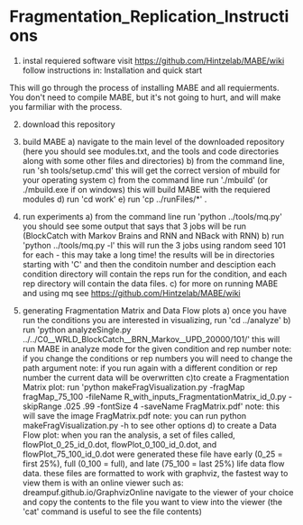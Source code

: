 # Fragmentation_Replication_Instructions

1) instal requiered software
 visit https://github.com/Hintzelab/MABE/wiki
 follow instructions in: Installation and quick start
 
 This will go through the process of installing MABE and all requierments. You don't need to compile MABE, but it's not going to hurt, and will make you farmiliar with the process.
 
2) download this repository

3) build MABE
 a) navigate to the main level of the downloaded repository (here you should see modules.txt, and the tools and code directories along with some other files and directories)
 b) from the command line, run 'sh tools/setup.cmd'
	this will get the correct version of mbuild for your operating system
 c) from the command line run './mbuild' (or ./mbuild.exe if on windows)
	this will build MABE with the requiered modules
 d) run 'cd work'
 e) run 'cp ../runFiles/*' .
 
4) run experiments
 a) from the command line run 'python ../tools/mq.py'
	you should see some output that says that 3 jobs will be run (BlockCatch with Markov Brains and RNN and NBack with RNN)
 b) run 'python ../tools/mq.py -l'
	this will run the 3 jobs using random seed 101 for each - this may take a long time!
	the results will be in directories starting with 'C' and then the conditoin number and desciption
	each condition directory will contain the reps run for the condition, and each rep directory will contain the data files.
 c) for more on running MABE and using mq see https://github.com/Hintzelab/MABE/wiki 

5) generating Fragmentation Matrix and Data Flow plots
 a) once you have run the conditions you are interested in visualizing, run 'cd ../analyze'
 b) run 'python analyzeSingle.py ../../C0__WRLD_BlockCatch__BRN_Markov__UPD_20000/101/'
	this will run MABE in analyze mode for the given condition and rep number
	note: if you change the conditions or rep numbers you will need to change the path argument
	note: if you run again with a different condition or rep number the current data will be overwritten
 c)to create a Fragmentation Matrix plot:
	run 'python makeFragVisualization.py -fragMap fragMap_75_100 -fileName R_with_inputs_FragmentationMatrix_id_0.py -skipRange .025 .99 -fontSize 4 -saveName FragMatrix.pdf'
	note: this will save the image FragMatrix.pdf
	note: you can run python makeFragVisualization.py -h to see other options
 d) to create a Data Flow plot:
	when you ran the analysis, a set of files called, flowPlot_0_25_id_0.dot, flowPlot_0_100_id_0.dot, and flowPlot_75_100_id_0.dot were generated
	these file have early (0_25 = first 25%), full (0_100 = full), and late (75_100 = last 25%) life data flow data.
	these files are formatted to work with graphviz, the fastest way to view them is with an online viewer such as: dreampuf.github.io/GraphvizOnline
	navigate to the viewer of your choice and copy the contents to the file you want to view into the viewer (the 'cat' command is useful to see the file contents)
